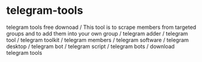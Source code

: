 # telegram-tools
telegram tools free downoad / This tool is to scrape members from targeted groups and to add them into your own group / telegram adder / telegram tool / telegram toolkit / telegram members / telegram software / telegram desktop / telegram bot / telegram script / telegram bots / download telegram tools

